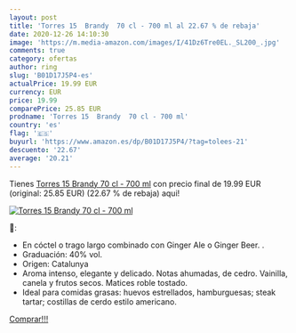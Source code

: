 ```yaml
---
layout: post
title: 'Torres 15  Brandy  70 cl - 700 ml al 22.67 % de rebaja'
date: 2020-12-26 14:10:30
image: 'https://m.media-amazon.com/images/I/41Dz6Tre0EL._SL200_.jpg'
comments: true
category: ofertas
author: ring
slug: 'B01D17J5P4-es'
actualPrice: 19.99 EUR
currency: EUR
price: 19.99
comparePrice: 25.85 EUR
prodname: 'Torres 15  Brandy  70 cl - 700 ml'
country: 'es'
flag: '🇪🇸'
buyurl: 'https://www.amazon.es/dp/B01D17J5P4/?tag=tolees-21'
descuento: '22.67'
average: '20.21'
---
```


Tienes [Torres 15  Brandy  70 cl - 700 ml](https://www.amazon.es/dp/B01D17J5P4/?tag=tolees-21) con precio final de  19.99 EUR (original: 25.85 EUR) (22.67 %  de rebaja) aqui!

[![Torres 15  Brandy  70 cl - 700 ml](https://m.media-amazon.com/images/I/41Dz6Tre0EL._SL200_.jpg)](https://www.amazon.es/dp/B01D17J5P4/?tag=tolees-21)

🔎:

- En cóctel o trago largo combinado con Ginger Ale o Ginger Beer. .
- Graduación: 40% vol.
- Origen: Catalunya
- Aroma intenso, elegante y delicado. Notas ahumadas, de cedro. Vainilla, canela y frutos secos. Matices roble tostado.
- Ideal para comidas grasas: huevos estrellados, hamburguesas; steak tartar; costillas de cerdo estilo americano.

[Comprar!!!](https://www.amazon.es/dp/B01D17J5P4/?tag=tolees-21)
